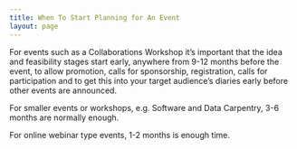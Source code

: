 ```yaml
---
title: When To Start Planning for An Event 
layout: page
---
```

For events such as a Collaborations Workshop it’s important that the idea and feasibility stages start early, anywhere from 9-12 months before the event, to allow promotion, calls for sponsorship, registration, calls for participation and to get this into your target audience’s diaries early before other events are announced. 

For smaller events or workshops, e.g. Software and Data Carpentry, 3-6 months are normally enough.

For online webinar type events, 1-2 months is enough time. 

